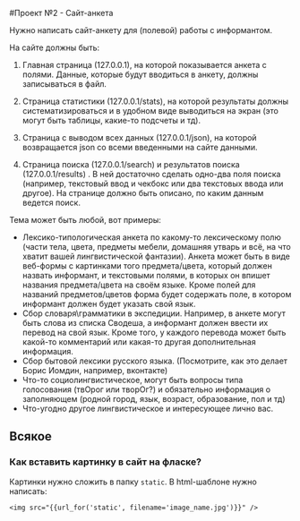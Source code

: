 #Проект №2 - Сайт-анкета

Нужно написать сайт-анкету для (полевой) работы с информантом. 

На сайте должны быть:

1) Главная страница (127.0.0.1), на которой показывается анкета с полями. 
Данные, которые будут вводиться в анкету, должны записываться в файл.

2) Страница статистики (127.0.0.1/stats), на которой результаты должны систематизироваться и в удобном виде выводиться 
на экран (это могут быть таблицы, какие-то подсчеты и тд).

3) Страница с выводом всех данных (127.0.0.1/json), на которой возвращается json со всеми введенными на сайте данными.

4) Страница поиска (127.0.0.1/search) и результатов поиска (127.0.0.1/results) . 
В ней достаточно сделать одно-два поля поиска (например, текстовый ввод и чекбокс или два текстовых ввода или другое). На странице должно быть описано, по каким данным ведется поиск.

Тема может быть любой, вот примеры:

- Лексико-типологическая анкета по какому-то лексическому полю (части тела, цвета, предметы мебели, домашняя утварь и всё, на что хватит вашей лингвистической фантазии). Анкета может быть в виде веб-формы с картинками того предмета/цвета, который должен назвать информант, и текстовыми полями, в которых он впишет названия предмета/цвета на своём языке. Кроме полей для названий предметов/цветов форма будет содержать поле, в котором информант должен будет указать свой язык.
- Сбор словаря\грамматики в экспедиции. Например, в анкете могут быть слова из списка Сводеша, а информант должен ввести их перевод на свой язык. Кроме того, у каждого перевода может быть какой-то комментарий или какая-то другая дополнительная информация. 
- Сбор бытовой лексики русского языка. (Посмотрите, как это делает Борис Иомдин, например, вконтакте)
- Что-то социолингвистическое, могут быть вопросы типа голосования (твОрог или творОг?) и обязательно информация о заполняющем (родной город, язык, возраст, образование, пол и тд)
- Что-угодно другое лингвистическое и интересующее лично вас.


## Всякое

### Как вставить картинку в сайт на фласке?

Картинки нужно сложить в папку `static`. В html-шаблоне нужно написать:

   `<img src="{{url_for('static', filename='image_name.jpg')}}" />`
